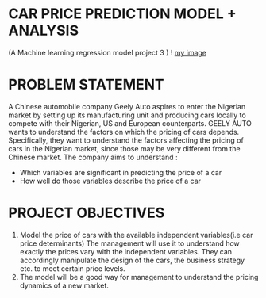 # CAR PRICE PREDICTION MODEL + ANALYSIS 
(A Machine learning regression model project 3 )
! [my image](https://drive.google.com/file/d/1CY0D4B2q4geE9R_IU0ya9B8dpYyH1xMf/view?usp=sharing)

# PROBLEM STATEMENT
A Chinese automobile company Geely Auto aspires to enter the Nigerian market by setting up its manufacturing unit and producing cars locally to compete with their Nigerian, US and European counterparts.
GEELY AUTO wants to understand the factors on which the pricing of cars depends. Specifically, they want to understand the factors affecting the pricing of cars in the Nigerian market, since those may be very different from the Chinese market.
The company aims to understand :
*	Which variables are significant in predicting the price of a car
*	How well do those variables describe the price of a car

# PROJECT OBJECTIVES
1. Model the price of cars with the available independent variables(i.e car price determinants)
          The management will use it to understand how exactly the prices vary with the independent variables. They can accordingly manipulate the design of the cars,             the business strategy etc. to meet certain price levels.
2. The model will be a good way for management to understand the pricing dynamics of a new market.
